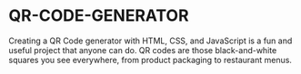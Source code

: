 # QR-CODE-GENERATOR
Creating a QR Code generator with HTML, CSS, and JavaScript is a fun and useful project that anyone can do. QR codes are those black-and-white squares you see everywhere, from product packaging to restaurant menus.
